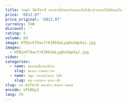 ```yaml
---
title: วัสดุผ้า Oxford พองปาร์ตี้อีสเตอร์ตกแต่งไข่สีเขียวด้วยดอกไม้สีสันสดใส
price: '6812.07'
price_original: '6812.07'
currency: THB
discount: ''
rating: 5
volume: 64
image: HTB1nFf9acfrK1RkSmLyq6xGApXaJ.jpg
images:
  - HTB1nFf9acfrK1RkSmLyq6xGApXaJ.jpg
video: ''
categories:
  - name: ของเล่น&งานอดิเรก
    slug: ของเล-งานอด-เรก
  - name: สนุก กลางแจ้งและ กีฬา
    slug: สน-กลางแจ-งและ-ฬา
slug: สด-oxford-พองปาร-สเตอร-ตกแต
encode: oFkAbyI
lang: th
---
```

  